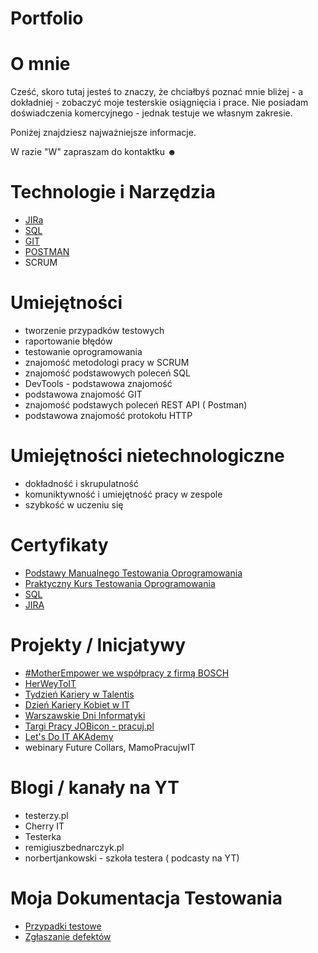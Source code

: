 # Portfolio

# O mnie
Cześć, 
skoro tutaj jesteś to znaczy, że chciałbyś poznać mnie bliżej - a dokładniej - zobaczyć moje testerskie osiągnięcia i prace. 
Nie posiadam doświadczenia komercyjnego - jednak testuje we własnym zakresie.

Poniżej znajdziesz najważniejsze informacje. 

W razie "W" zapraszam do kontaktku ☻


# Technologie i Narzędzia 
* [JIRa](https://www.atlassian.com/pl/software/jira)
* [SQL](https://www.microsoft.com/pl-pl/sql-server/sql-server-downloads)
* [GIT](https://git-scm.com/)
* [POSTMAN](https://www.postman.com/)
* SCRUM

# Umiejętności 
* tworzenie przypadków testowych
* raportowanie błędów 
* testowanie oprogramowania 
* znajomość metodologi pracy w SCRUM
* znajomość podstawowych poleceń SQL
* DevTools - podstawowa znajomość
* podstawowa znajomość GIT
* znajomość podstawych poleceń REST API ( Postman) 
* podstawowa znajomość protokołu HTTP

# Umiejętności nietechnologiczne
* dokładność i skrupulatność
* komuniktywność i umiejętność pracy w zespole
* szybkość w uczeniu się

# Certyfikaty 
* [Podstawy Manualnego Testowania Oprogramowania](https://www.udemy.com/certificate/UC-d62d5d1e-fd60-4e15-8ad9-99ef5a4b76cf/)
* [Praktyczny Kurs Testowania Oprogramowania](https://www.udemy.com/certificate/UC-79a62a03-9130-49bd-b6bc-e63200c57862/)
* [SQL](https://www.udemy.com/certificate/UC-f7d03661-637b-4816-ae02-3106145c355a/)
* [JIRA](https://www.udemy.com/certificate/UC-2b316b68-13f1-4faa-830c-d53df1e50e4b/)

# Projekty / Inicjatywy
* [#MotherEmpower we współpracy z firmą BOSCH](https://www.linkedin.com/posts/anna-miechowicz_motherempower-mentoring-mamopracuj-activity-6914964576660811776-MFhj/?utm_source=linkedin_share&utm_medium=member_desktop_web)
* [HerWeyToIT](https://www.linkedin.com/posts/mamopracuj_herwaytoit-mamopracujwit-activity-6899992890009882624-Mv2K/?utm_source=linkedin_share&utm_medium=member_desktop_web)
* [Tydzień Kariery w Talentis](https://www.linkedin.com/posts/anna-miechowicz_pnw-ono-tydzieagmkariery-activity-6872218287674007552-QczA/?utm_source=linkedin_share&utm_medium=member_desktop_web)
* [Dzień Kariery Kobiet w IT](https://www.linkedin.com/posts/mamopracuj_dzieagmkarierykobietywit-kobietywit-activity-6872523469158961152-6RRm/?utm_source=linkedin_share&utm_medium=member_desktop_web)
* [Warszawskie Dni Informatyki](https://www.linkedin.com/showcase/warszawskie-dni-informatyki/)
* [Targi Pracy JOBicon - pracuj.pl](https://www.linkedin.com/posts/anna-miechowicz_festiwalpracyjobicon-ofertypracy-festiwalpracyjobicon-activity-6913050901356150785-FE4C/?utm_source=linkedin_share&utm_medium=member_desktop_web)
* [Let's Do IT AKAdemy](https://www.linkedin.com/posts/mamopracuj_mamopracujwit-doitabrakademy-doitmommy-activity-6861215111361695744-vjw6/?utm_source=linkedin_share&utm_medium=member_desktop_web)
* webinary Future Collars, MamoPracujwIT

# Blogi / kanały na YT
* testerzy.pl
* Cherry IT
* Testerka
* remigiuszbednarczyk.pl
* norbertjankowski - szkoła testera ( podcasty na YT)

# Moja Dokumentacja Testowania
* [Przypadki testowe](https://github.com/AniaM91/Portfolio/tree/main/Przypadki%20testowe)
* [Zgłaszanie defektów](https://github.com/AniaM91/Portfolio/tree/main/Zg%C5%82oszone%20defekty)
